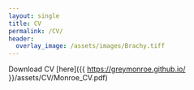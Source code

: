 ```yaml
---
layout: single
title: CV
permalink: /CV/
header:
  overlay_image: /assets/images/Brachy.tiff
---
```


Download CV [here]({{ https://greymonroe.github.io/ }}/assets/CV/Monroe_CV.pdf)
